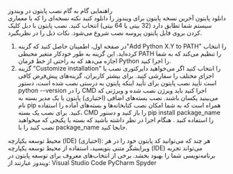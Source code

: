 <div dir=”rtl”>

راهنمایی گام به گام نصب پایتون در ویندوز  
دانلود پایتون 
آخرین نسخه پایتون برای ویندوز را  دانلود کنید
 نکته نسخه‌ای را که با معماری سیستم شما تطابق دارد (32 بیتی یا 64 بیتی) انتخاب کنید.
نصب پایتون
با دبل کلیک کردن بروی فایل پایتون پروسه نصب شروع می‌شود. نکات ذیل را در نظر‌بگیرد.
1.	در صفحه اول، اطمینان حاصل کنید که گزینه"Add Python X.Y to PATH"  را انتخاب کرده‌اید. این گزینه به طور خودکار متغیر محیطی PATH را تنظیم می‌کند که به شما اجازه می‌دهد که به راحتی از خط فرمان Python را اجرا کنید.
2.	گزینه "Customize installation" را انتخاب کنید اگر می‌خواهید دایرکتوری نصب یا اجزای مختلف را سفارشی کنید. برای بیشتر کاربران، گزینه‌های پیش‌فرض کافی است
تأیید نصب پایتون
برای تأیید اینکه پایتون به درستی نصب شده است، دستور python --version را در CMD اجرا کنید باید ویرژن نصب شده و ویرژنی که می‌بینید یکسان باشند.
نصب بسته‌های اضافی (اختیاری)
پایتون با یک مدیر بسته به نام pip همراه است که به شما امکان نصب کتابخانه‌ها و بسته‌های آماده را استفاده کنید. برای نصب یک بسته، CMD را باز کنید و دستور pip install package_name را استفاده کنید . هنگام اجرا در نظر داشته باشید که بسته یا پکیجی که میخواهید نصب کنید را با package_name جابجا کنید.

محیط توسعه یکپارچه (IDE) (اختیاری):
هر چند که می‌توانید کد پایتون خود را در هر ویرایشگر متنی بنویسید، استفاده از محیط توسعه یکپارچه (IDE) می‌تواند تجربه برنامه‌نویسی شما را بهبود بخشد. برخی از انتخاب‌های معروف برای توسعه پایتون در ویندوز عبارتند از:
Visual Studio Code
PyCharm
Spyder

</div>



